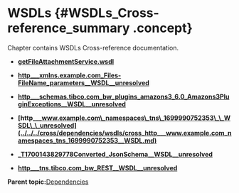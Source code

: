 # WSDLs {#WSDLs_Cross-reference_summary .concept}

Chapter contains WSDLs Cross-reference documentation.

-   **[getFileAttachmentService.wsdl](../../../cross/dependencies/wsdls/cross_http___www.example.com_interface_attachments__WSDL.md)**  

-   **[http\_\_\_xmlns.example.com\_Files-FileName\_parameters\_\_WSDL\_\_unresolved](../../../cross/dependencies/wsdls/cross_http___xmlns.example.com_Files-FileName_parameters__WSDL.md)**  

-   **[http\_\_\_schemas.tibco.com\_bw\_plugins\_amazons3\_6.0\_Amazons3PluginExceptions\_\_WSDL\_\_unresolved](../../../cross/dependencies/wsdls/cross_http___schemas.tibco.com_bw_plugins_amazons3_6.0_Amazons3PluginExceptions__WSDL.md)**  

-   **[http\_\_\_www.example.com\_namespaces\_tns\_1699990752353\_\_WSDL\_\_unresolved](../../../cross/dependencies/wsdls/cross_http___www.example.com_namespaces_tns_1699990752353__WSDL.md)**  

-   **[\_T1700143829778Converted\_JsonSchema\_\_WSDL\_\_unresolved](../../../cross/dependencies/wsdls/cross__T1700143829778Converted_JsonSchema__WSDL.md)**  

-   **[http\_\_\_tns.tibco.com\_bw\_REST\_\_WSDL\_\_unresolved](../../../cross/dependencies/wsdls/cross_http___tns.tibco.com_bw_REST__WSDL.md)**  


**Parent topic:**[Dependencies](../../../cross/dependencies/dependencies.md)


